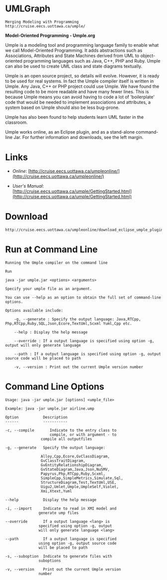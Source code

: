 
# UMLGraph 

	Merging Modeling with Programming
	http://cruise.eecs.uottawa.ca/umple/
	
**Model-Oriented Programming - Umple.org**

Umple is a modeling tool and programming language family to enable what we call Model-Oriented Programming. It adds abstractions such as Associations, Attributes and State Machines derived from UML to object-oriented programming languages such as Java, C++, PHP and Ruby. Umple can also be used to create UML class and state diagrams textually.

Umple is an open source project, so details will evolve. However, it is ready to be used for real systems. In fact the Umple compiler itself is written in Umple. Any Java, C++ or PHP project could use Umple. We have found the resulting code to be more readable and have many fewer lines. This is because Umple means you can avoid having to code a lot of 'boilerplate' code that would be needed to implement associations and attributes, a system based on Umple should also be less bug-prone.

Umple has also been found to help students learn UML faster in the classroom.

Umple works online, as an Eclipse plugin, and as a stand-alone command-line Jar. For further information and downloads, see the left margin.

# Links

* *Online*:  [http://cruise.eecs.uottawa.ca/umpleonline/](http://cruise.eecs.uottawa.ca/umpleonline/)

* *User's Manual*:  [http://cruise.eecs.uottawa.ca/umple/GettingStarted.html](http://cruise.eecs.uottawa.ca/umple/GettingStarted.html)


# Download

	http://cruise.eecs.uottawa.ca/umpleonline/download_eclipse_umple_plugin.html
	
# Run at Command Line

	Running the Umple compiler on the command line

    Run

    java -jar umple.jar <options> <arguments>

    Specify your umple file as an argument. 
    
    You can use --help as an option to obtain the full set of command-line options. 
    
    Options available include:
    
        -g, --generate : Specify the output language: Java,RTCpp, Php,RTCpp,Ruby,SQL,Json,Ecore,TextUml,Scxml Yuml,Cpp etc.
        
        --help : Display the help message
        
        --override : If a output language is specified using option -g, output will only generate language
        
        --path : If a output language is specified using option -g, output source code will be placed to path
        
        -v, --version : Print out the current Umple version number 


# Command Line Options

	Usage: java -jar umple.jar [options] <umple_file>
	
	Example: java -jar umple.jar airline.ump
	
	Option           Description                            
	------           -----------  
	                          
	-c, --compile   	Indicate to the entry class to         
   	                	compile, or with argument - to       
                  	compile all outputfiles   
                               
	-g, --generate   Specify the output language: 

					Alloy,Cpp,Ecore,GvClassDiagram,
					GvClassTraitDiagram,
					GvEntityRelationshipDiagram,
					GvStateDiagram,Java,Json,NuSMV,
					Papyrus,Php,RTCpp,Ruby,Scxml,
					SimpleCpp,SimpleMetrics,Simulate,Sql,
					StructureDiagram,Test,TextUml,USE,
					Uigu2,Umlet,Umple,UmpleSelf,Violet,
					Xmi,Xtext,Yuml    
                                      
	--help           Display the help message     
	          
	-i, --import     Indicate to read in XMI model and      
                   generate ump files    
                                  
	--override       If a output language <lang> is         
                   specified using option -g, output    
                   will only generate language <lang> 
                     
	--path           If a output language is specified      
                   using option -g, output source code  
                   will be placed to path    
                              
	-s, --suboption  Indicate to generate files with        
                   suboptions    
                                          
	-v, --version    Print out the current Umple version    
                   number         